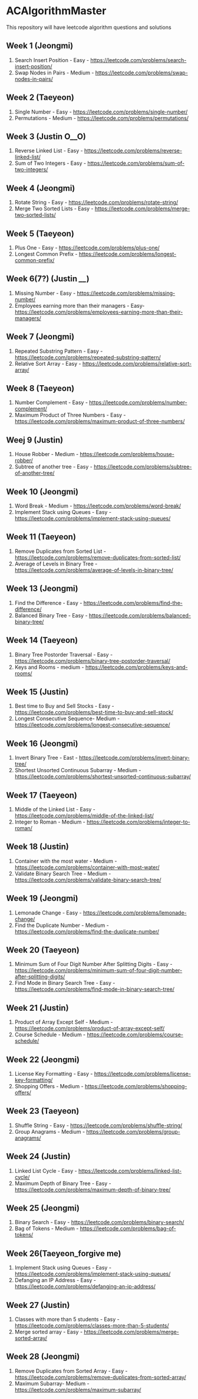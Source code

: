 # ACAlgorithmMaster
This repository will have leetcode algorithm questions and solutions


## Week 1 (Jeongmi)
1. Search Insert Position - Easy - https://leetcode.com/problems/search-insert-position/
2. Swap Nodes in Pairs - Medium - https://leetcode.com/problems/swap-nodes-in-pairs/

## Week 2 (Taeyeon) 
1. Single Number - Easy - https://leetcode.com/problems/single-number/ 
2. Permutations - Medium - https://leetcode.com/problems/permutations/

## Week 3 (Justin O__O)
1. Reverse Linked List - Easy - https://leetcode.com/problems/reverse-linked-list/
2. Sum of Two Integers - Easy - https://leetcode.com/problems/sum-of-two-integers/

## Week 4 (Jeongmi)
1. Rotate String - Easy - https://leetcode.com/problems/rotate-string/
2. Merge Two Sorted Lists - Easy - https://leetcode.com/problems/merge-two-sorted-lists/

## Week 5 (Taeyeon)
1. Plus One - Easy - https://leetcode.com/problems/plus-one/
2. Longest Common Prefix - https://leetcode.com/problems/longest-common-prefix/

## Week 6(7?) (Justin *__*)
1. Missing Number - Easy - https://leetcode.com/problems/missing-number/
2. Employees earning more than their managers - Easy- https://leetcode.com/problems/employees-earning-more-than-their-managers/

## Week 7 (Jeongmi)
1. Repeated Substring Pattern - Easy - https://leetcode.com/problems/repeated-substring-pattern/ 
2. Relative Sort Array - Easy - https://leetcode.com/problems/relative-sort-array/

## Week 8 (Taeyeon)
1. Number Complement - Easy - https://leetcode.com/problems/number-complement/
2. Maximum Product of Three Numbers - Easy - https://leetcode.com/problems/maximum-product-of-three-numbers/

## Weej 9 (Justin)
1.  House Robber - Medium - https://leetcode.com/problems/house-robber/
2.  Subtree of another tree - Easy - https://leetcode.com/problems/subtree-of-another-tree/

## Week 10 (Jeongmi)
1. Word Break - Medium - https://leetcode.com/problems/word-break/
2. Implement Stack using Queues - Easy - https://leetcode.com/problems/implement-stack-using-queues/

## Week 11 (Taeyeon)
1. Remove Duplicates from Sorted List - https://leetcode.com/problems/remove-duplicates-from-sorted-list/
2. Average of Levels in Binary Tree - https://leetcode.com/problems/average-of-levels-in-binary-tree/

## Week 13 (Jeongmi)
1. Find the Difference -  Easy - https://leetcode.com/problems/find-the-difference/
2. Balanced Binary Tree - Easy - https://leetcode.com/problems/balanced-binary-tree/

## Week 14 (Taeyeon)
1. Binary Tree Postorder Traversal - Easy - https://leetcode.com/problems/binary-tree-postorder-traversal/
2. Keys and Rooms - medium - https://leetcode.com/problems/keys-and-rooms/

## Week 15 (Justin)
1. Best time to Buy and Sell Stocks - Easy - https://leetcode.com/problems/best-time-to-buy-and-sell-stock/
2. Longest Consecutive Sequence- Medium - https://leetcode.com/problems/longest-consecutive-sequence/

## Week 16 (Jeongmi)
1. Invert Binary Tree - East - https://leetcode.com/problems/invert-binary-tree/
2. Shortest Unsorted Continuous Subarray - Medium - https://leetcode.com/problems/shortest-unsorted-continuous-subarray/

## Week 17 (Taeyeon)
1. Middle of the Linked List - Easy - https://leetcode.com/problems/middle-of-the-linked-list/
2. Integer to Roman - Medium - https://leetcode.com/problems/integer-to-roman/

## Week 18 (Justin)
1. Container with the most water - Medium - https://leetcode.com/problems/container-with-most-water/
2. Validate Binary Search Tree - Medium - https://leetcode.com/problems/validate-binary-search-tree/

## Week 19 (Jeongmi)
1. Lemonade Change - Easy - https://leetcode.com/problems/lemonade-change/
2. Find the Duplicate Number - Medium - https://leetcode.com/problems/find-the-duplicate-number/

## Week 20 (Taeyeon)
1. Minimum Sum of Four Digit Number After Splitting Digits - Easy - https://leetcode.com/problems/minimum-sum-of-four-digit-number-after-splitting-digits/
2. Find Mode in Binary Search Tree - Easy - https://leetcode.com/problems/find-mode-in-binary-search-tree/

## Week 21 (Justin)
1. Product of Array Except Self - Medium - https://leetcode.com/problems/product-of-array-except-self/
2. Course Schedule - Medium - https://leetcode.com/problems/course-schedule/

## Week 22 (Jeongmi)
1. License Key Formatting - Easy - https://leetcode.com/problems/license-key-formatting/
2. Shopping Offers - Medium - https://leetcode.com/problems/shopping-offers/

## Week 23 (Taeyeon)
1. Shuffle String - Easy - https://leetcode.com/problems/shuffle-string/
2. Group Anagrams - Medium - https://leetcode.com/problems/group-anagrams/

## Week 24 (Justin)
1. Linked List Cycle - Easy - https://leetcode.com/problems/linked-list-cycle/
2. Maximum Depth of Binary Tree - Easy - https://leetcode.com/problems/maximum-depth-of-binary-tree/

## Week 25 (Jeongmi)
1. Binary Search - Easy - https://leetcode.com/problems/binary-search/
2. Bag of Tokens - Medium - https://leetcode.com/problems/bag-of-tokens/

## Week 26(Taeyeon_forgive me)
1. Implement Stack using Queues - Easy - https://leetcode.com/problems/implement-stack-using-queues/
2. Defanging an IP Address - Easy - https://leetcode.com/problems/defanging-an-ip-address/

## Week 27 (Justin)
1. Classes with more than 5 students - Easy - https://leetcode.com/problems/classes-more-than-5-students/
2. Merge sorted array - Easy - https://leetcode.com/problems/merge-sorted-array/

## Week 28 (Jeongmi)
1. Remove Duplicates from Sorted Array - Easy -  https://leetcode.com/problems/remove-duplicates-from-sorted-array/
2. Maximum Subarray- Medium - https://leetcode.com/problems/maximum-subarray/
